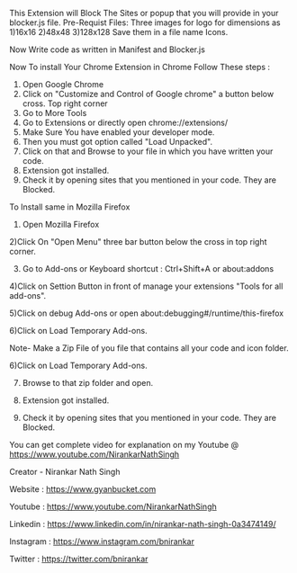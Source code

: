 This Extension will Block The Sites or popup that you will provide in your blocker.js file.
Pre-Requist Files:
Three images for logo for dimensions as
1)16x16
2)48x48
3)128x128
 Save them in a file name Icons.

Now Write code as written in Manifest and Blocker.js

Now To install Your Chrome Extension in Chrome Follow These steps : 
1) Open Google Chrome
2) Click on "Customize and Control of Google chrome" a button below cross. Top right corner
3) Go to More Tools 
4) Go to Extensions or directly open chrome://extensions/
5) Make Sure You have enabled your developer mode.
6) Then you must got option called "Load Unpacked".
7) Click on that and Browse to your file in which you have written your code.
8) Extension got installed.
9) Check it by opening sites that you mentioned in your code. They are Blocked.

To Install same in Mozilla Firefox 
1) Open Mozilla Firefox 

2)Click On "Open Menu" three bar button below the cross in top right corner.

3) Go to Add-ons or Keyboard shortcut : Ctrl+Shift+A or about:addons

4)Click on Settion Button in front of manage your extensions "Tools for all add-ons". 

5)Click on debug Add-ons or open about:debugging#/runtime/this-firefox

6)Click on Load Temporary Add-ons.

Note- Make a Zip File of you file that contains all your code and icon folder.

6)Click on Load Temporary Add-ons.

7) Browse to that zip folder and open.

8) Extension got installed.

9) Check it by opening sites that you mentioned in your code. They are Blocked.


You can get complete video for explanation on my Youtube @ https://www.youtube.com/NirankarNathSingh

Creator - Nirankar Nath Singh

Website : https://www.gyanbucket.com

Youtube : https://www.youtube.com/NirankarNathSingh

Linkedin : https://www.linkedin.com/in/nirankar-nath-singh-0a3474149/

Instagram : https://www.instagram.com/bnirankar

Twitter : https://twitter.com/bnirankar
